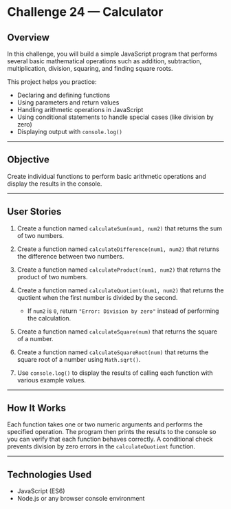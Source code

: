 # Challenge 24 — Calculator

## Overview

In this challenge, you will build a simple JavaScript program that performs several basic mathematical operations such as addition, subtraction, multiplication, division, squaring, and finding square roots.

This project helps you practice:

* Declaring and defining functions
* Using parameters and return values
* Handling arithmetic operations in JavaScript
* Using conditional statements to handle special cases (like division by zero)
* Displaying output with `console.log()`

---

## Objective

Create individual functions to perform basic arithmetic operations and display the results in the console.

---

## User Stories

1. Create a function named `calculateSum(num1, num2)` that returns the sum of two numbers.

2. Create a function named `calculateDifference(num1, num2)` that returns the difference between two numbers.

3. Create a function named `calculateProduct(num1, num2)` that returns the product of two numbers.

4. Create a function named `calculateQuotient(num1, num2)` that returns the quotient when the first number is divided by the second.

   * If `num2` is `0`, return `"Error: Division by zero"` instead of performing the calculation.

5. Create a function named `calculateSquare(num)` that returns the square of a number.

6. Create a function named `calculateSquareRoot(num)` that returns the square root of a number using `Math.sqrt()`.

7. Use `console.log()` to display the results of calling each function with various example values.

---

## How It Works

Each function takes one or two numeric arguments and performs the specified operation.
The program then prints the results to the console so you can verify that each function behaves correctly.
A conditional check prevents division by zero errors in the `calculateQuotient` function.

---

## Technologies Used

* JavaScript (ES6)
* Node.js or any browser console environment
